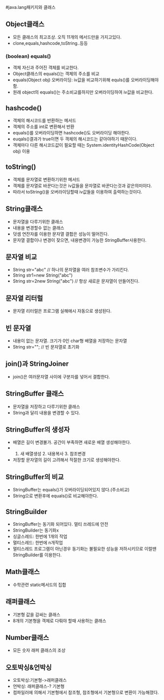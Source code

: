 #java.lang패키지와 클래스  

## Object클래스
- 모든 클래스의 최고조상. 오직 11개의 메서드만을 가지고있다.  
-  clone,equals,hashcode,toString..등등  

### (boolean) equals()  
- 객체 자신과 주어진 객체를 비교한다.  
- Object클래스의 equals()는 객체의 주소를 비교  
- equals(Object obj) 오버라이딩: iv값을 비교하기위해 equls()를 오버라이딩해야함.  
- 원래 object의 equals()는 주소비교를하지만 오버라이딩하여 iv값을 비교한다.  

## hashcode()  
- 객체의 해시코드를 반환하는 메서드  
- 객체의 주소를 int로 변환해서 반환  
- equals()를 오버라이딩하면 hashcode()도 오버라이딩 해야한다.  
- euqals()결과가 true이면 두 객체의 해시코드는 같아야하기 때문이다.  
- 객체마다 다른 해시코드값이 필요할 때는 System.identityHashCode(Object obj) 이용  

## toString()  
- 객체를 문자열로 변환하기위한 메서드  
- 객체를 문자열로 바꾼다는것은 iv값들을 문자열로 바꾼다는것과 같은의미이다.  
- 따라서 toString()을 오버라이딩할때 iv값들을 이용하여 출력하는것이다.  

## String클래스  
- 문자열을 다루기위한 클래스  
- 내용을 변경할수 없는 클래스  
- 덧셈 연잔자를 이용한 문자열 결합은 성능이 떨어진다.  
- 문자열 결합이나 변경이 잦으면, 내용변경이 가능한 StringBuffer사용한다.  

## 문자열 비교
- String str="abc" // 하나의 문자열을 여러 참조변수가 가리킨다.  
- String str1=new String("abc") 
- String str=2new String("abc") // 항상 새로운 문자열이 만들어진다.  

## 문자열 리터럴  
- 문자열 리터럴은 프로그램 실해애시 자동으로 생성된다.  
## 빈 문자열  
- 내용이 없는 문자열. 크기가 0인 char형 배열을 저장하는 문자열  
- String str="";  // 빈 문자열로 초기화  

## join()과 StringJoiner  
- join()은 여러문자열 사이에 구분자를 넣어서 결합한다.  

## StringBuffer 클래스
- 문자열을 저장하고 다루기위한 클래스  
- String과 달리 내용을 변경할 수 있다.  

## StringBuffer의 생성자  
- 배열은 길이 변경불가. 공간이 부족하면 새로운 배열 생성해야한다.  
- 1. 새 배열생성  2. 내용복사 3. 참조변경  
- 저장할 문자열의 길이 고려해서 적절한 크기로 생성해야한다.  

## StringBuffer의 비교  
- StringBuffer는 equals()가 오버라이딩되어있지 않다.(주소비교)  
- String으로 변환후에 equals()로 비교해야한다.  

## StringBuilder 
- StringBuffer는 동기화 되어있다. 멀티 쓰레드에 안전  
- StringBuilder는 동기화x  
- 싱글스레드: 한번에 1개의 작업  
- 멀티스레드: 한번에 n개작업  
- 멀티스레드 프로그램이 아닌경우 동기화는 불필요한 성능을 저하시키므로 이럴땐 StringBuilder를 이용한다.  

## Math클래스
- 수학관련 static메서드의 집합 

## 래퍼클래스  
- 기본형 값을 감싸는 클래스  
- 8개의 기본형을 객체로 다뤄야 할때 사용하는 클래스

## Number클래스
- 모든 숫자 래퍼 클래스의 조상  

## 오토박싱&언박싱
- 오토박싱:기본형->래퍼클래스  
- 언박싱: 래퍼클래스-? 기본형  
- 컴파일러에 의해서 기본형에서 참조형, 참조형에서 기본형으로 변환이 가능해졌다.  

